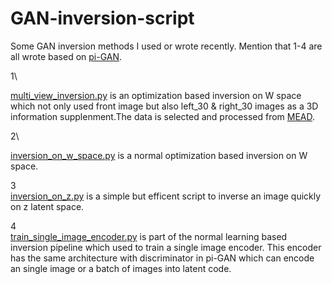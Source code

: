# GAN-inversion-script
Some GAN inversion methods I used or wrote recently. Mention that 1-4 are all wrote based on [pi-GAN](https://github.com/marcoamonteiro/pi-GAN).

1\

[multi_view_inversion.py](https://github.com/zhywanna/GAN-inversion-script/blob/main/optimization_based/multi_view_inversion.py) is an optimization based inversion on W space which not only used front image but also left_30 & right_30 images as a 3D information supplenment.The data is selected and processed from [MEAD](https://github.com/uniBruce/Mead).

2\

[inversion_on_w_space.py](https://github.com/zhywanna/GAN-inversion-script/blob/main/optimization_based/inversion_on_w_space.py) is a normal optimization based inversion on W space.

3\
[inversion_on_z.py](https://github.com/zhywanna/GAN-inversion-script/blob/main/optimization_based/inversion_on_z.py) is a simple but efficent script to inverse an image quickly on z latent space.

4\
[train_single_image_encoder.py](https://github.com/zhywanna/GAN-inversion-script/blob/main/learning_based/train_single_image_encoder.py) is part of the normal learning based inversion pipeline which used to train a single image encoder. This encoder has the same architecture with discriminator in pi-GAN which can encode an single image or a batch of images into latent code.
